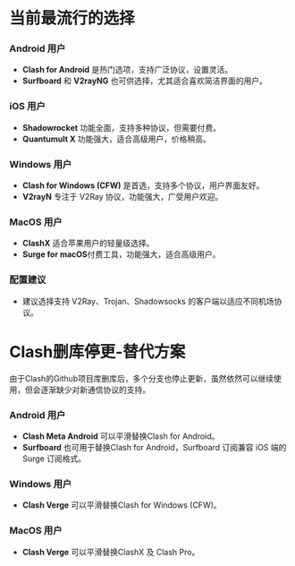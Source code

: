 # 当前最流行的选择
### Android 用户
- **Clash for Android** 是热门选项，支持广泛协议，设置灵活。
- **Surfboard** 和 **V2rayNG** 也可供选择，尤其适合喜欢简洁界面的用户。

### iOS 用户
- **Shadowrocket** 功能全面，支持多种协议，但需要付费。
- **Quantumult X** 功能强大，适合高级用户，价格稍高。

### Windows 用户
- **Clash for Windows (CFW)** 是首选，支持多个协议，用户界面友好。
- **V2rayN** 专注于 V2Ray 协议，功能强大，广受用户欢迎。

### MacOS 用户
- **ClashX** 适合苹果用户的轻量级选择。
- **Surge for macOS**付费工具，功能强大，适合高级用户。

### 配置建议
- 建议选择支持 V2Ray、Trojan、Shadowsocks 的客户端以适应不同机场协议。

# Clash删库停更-替代方案
由于Clash的Github项目库删库后，多个分支也停止更新，虽然依然可以继续使用，但会逐渐缺少对新通信协议的支持。
### Android 用户
- **Clash Meta Android** 可以平滑替换Clash for Android。
- **Surfboard** 也可用于替换Clash for Android，Surfboard 订阅兼容 iOS 端的 Surge 订阅格式。
### Windows 用户
- **Clash Verge** 可以平滑替换Clash for Windows (CFW)。
### MacOS 用户
- **Clash Verge** 可以平滑替换ClashX 及 Clash Pro。



